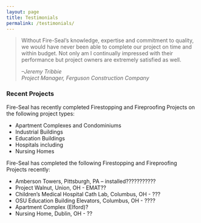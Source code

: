 ```yaml
---
layout: page
title: Testimonials
permalink: /testimonials/
---
```

<div class="twothirds">

<blockquote>
<p>Without Fire-Seal’s knowledge, expertise and commitment to quality, we would have never been able to complete our project on time and within budget. Not only am I continually impressed with their performance but project owners are extremely satisfied as well.</p>

<cite>–Jeremy Tribbie<br>
Project Manager, Ferguson Construction Company</cite>
</blockquote>

<h3>Recent Projects</h3>
<p>Fire-Seal has recently completed Firestopping and Fireproofing Projects on the following project types:</p>
<ul>
<li>Apartment Complexes and Condominiums</li>
<li>Industrial Buildings</li>
<li>Education Buildings</li>
<li>Hospitals including</li>
<li>Nursing Homes</li>
</ul>


<p>Fire-Seal has completed the following Firestopping and Fireproofing Projects recently:</p>
<ul>
<li>Amberson Towers, Pittsburgh, PA – installed???????????</li>
<li>Project Walnut, Union, OH -  EMAT??</li>
<li>Children’s Medical Hospital Cath Lab, Columbus, OH - ???</li>
<li>OSU Education Building Elevators, Columbus, OH - ????</li>
<li>Apartment Complex (Elford)?</li>
<li>Nursing Home, Dublin, OH - ??</li>
</ul>


</div>
